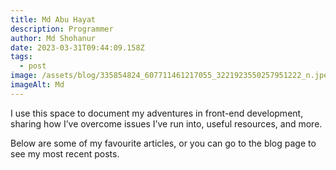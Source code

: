 ```yaml
---
title: Md Abu Hayat
description: Programmer
author: Md Shohanur
date: 2023-03-31T09:44:09.158Z
tags:
  - post
image: /assets/blog/335854824_607711461217055_3221923550257951222_n.jpeg
imageAlt: Md
---
```

I use this space to document my adventures in front-end development, sharing how I’ve overcome issues I’ve run into, useful resources, and more.

Below are some of my favourite articles, or you can go to the blog page to see my most recent posts.